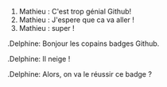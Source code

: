 1. Mathieu : C'est trop génial Github!
2. Mathieu : J'espere que ca va aller !
3. Mathieu : super !


.Delphine: Bonjour les copains badges Github.



.Delphine: Il neige !



.Delphine: Alors, on va le réussir ce badge ?
